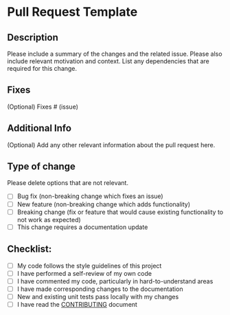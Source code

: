 # Pull Request Template

## Description

Please include a summary of the changes and the related issue. Please also include relevant motivation and context. List any dependencies that are required for this change.

## Fixes

(Optional) Fixes # (issue)

## Additional Info

(Optional) Add any other relevant information about the pull request here.

## Type of change

Please delete options that are not relevant.

- [ ] Bug fix (non-breaking change which fixes an issue)
- [ ] New feature (non-breaking change which adds functionality)
- [ ] Breaking change (fix or feature that would cause existing functionality to not work as expected)
- [ ] This change requires a documentation update

## Checklist:

- [ ] My code follows the style guidelines of this project
- [ ] I have performed a self-review of my own code
- [ ] I have commented my code, particularly in hard-to-understand areas
- [ ] I have made corresponding changes to the documentation
- [ ] New and existing unit tests pass locally with my changes
- [ ] I have read the [CONTRIBUTING](CONTRIBUTING.md) document